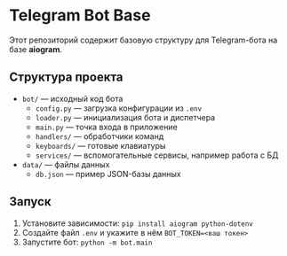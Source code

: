 # Telegram Bot Base

Этот репозиторий содержит базовую структуру для Telegram-бота на базе **aiogram**.

## Структура проекта

- `bot/` — исходный код бота
  - `config.py` — загрузка конфигурации из `.env`
  - `loader.py` — инициализация бота и диспетчера
  - `main.py` — точка входа в приложение
  - `handlers/` — обработчики команд
  - `keyboards/` — готовые клавиатуры
  - `services/` — вспомогательные сервисы, например работа с БД
- `data/` — файлы данных
  - `db.json` — пример JSON-базы данных

## Запуск

1. Установите зависимости: `pip install aiogram python-dotenv`
2. Создайте файл `.env` и укажите в нём `BOT_TOKEN=<ваш токен>`
3. Запустите бот: `python -m bot.main`
